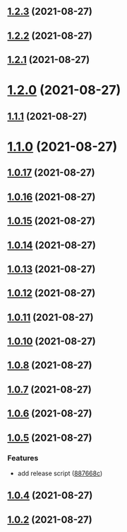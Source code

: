 ## [1.2.3](https://github.com/yubathom/release-based-workflow/compare/v1.2.1...v1.2.3) (2021-08-27)

## [1.2.2](https://github.com/yubathom/release-based-workflow/compare/v1.2.1...v1.2.2) (2021-08-27)

## [1.2.1](https://github.com/yubathom/release-based-workflow/compare/v1.2.0...v1.2.1) (2021-08-27)

# [1.2.0](https://github.com/yubathom/release-based-workflow/compare/v1.1.1...v1.2.0) (2021-08-27)

## [1.1.1](https://github.com/yubathom/release-based-workflow/compare/v1.0.17...v1.1.1) (2021-08-27)

# [1.1.0](https://github.com/yubathom/release-based-workflow/compare/v1.0.17...v1.1.0) (2021-08-27)

## [1.0.17](https://github.com/yubathom/release-based-workflow/compare/v1.0.16...v1.0.17) (2021-08-27)

## [1.0.16](https://github.com/yubathom/release-based-workflow/compare/v1.0.11...v1.0.16) (2021-08-27)

## [1.0.15](https://github.com/yubathom/release-based-workflow/compare/v1.0.11...v1.0.15) (2021-08-27)

## [1.0.14](https://github.com/yubathom/release-based-workflow/compare/v1.0.11...v1.0.14) (2021-08-27)

## [1.0.13](https://github.com/yubathom/release-based-workflow/compare/v1.0.11...v1.0.13) (2021-08-27)

## [1.0.12](https://github.com/yubathom/release-based-workflow/compare/v1.0.11...v1.0.12) (2021-08-27)

## [1.0.11](https://github.com/yubathom/release-based-workflow/compare/v1.0.10...v1.0.11) (2021-08-27)

## [1.0.10](https://github.com/yubathom/release-based-workflow/compare/v1.0.7...v1.0.10) (2021-08-27)

## [1.0.8](https://github.com/yubathom/release-based-workflow/compare/v1.0.7...v1.0.8) (2021-08-27)

## [1.0.7](https://github.com/yubathom/release-based-workflow/compare/v1.0.6...v1.0.7) (2021-08-27)

## [1.0.6](https://github.com/yubathom/release-based-workflow/compare/v1.0.5...v1.0.6) (2021-08-27)

## [1.0.5](https://github.com/yubathom/release-based-workflow/compare/v1.0.4...v1.0.5) (2021-08-27)

### Features

- add release script ([887668c](https://github.com/yubathom/release-based-workflow/commit/887668c1a631dd462939e6af31a38e704a3951d8))

## [1.0.4](https://github.com/yubathom/release-based-workflow/compare/v1.0.2...v1.0.4) (2021-08-27)

## [1.0.2](https://github.com/yubathom/release-based-workflow/compare/v1.0.1...v1.0.2) (2021-08-27)
